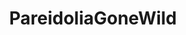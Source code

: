---
title: PareidoliaGoneWild
crosslinks:
- pics
- Simulated
- NSFW411
- hmmm
- ProCSS
- Breadit
- mildlyhumancentipede
- whatisthisthing
- mildly_penis
- Ouija
- reallifedoodles
- food
---